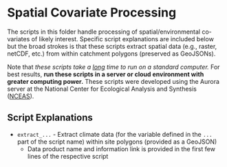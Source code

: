 # Spatial Covariate Processing

The scripts in this folder handle processing of spatial/environmental co-variates of likely interest. Specific script explanations are included below but the broad strokes is that these scripts extract spatial data (e.g., raster, netCDF, etc.) from within catchment polygons (preserved as GeoJSONs).

Note that _these scripts take a <u>long</u> time to run on a standard computer._ For best results, **run these scripts in a server or cloud environment with greater computing power.** These scripts were developed using the Aurora server at the National Center for Ecological Analysis and Synthesis ([NCEAS](https://www.nceas.ucsb.edu/)).

## Script Explanations

- `extract_...` - Extract climate data (for the variable defined in the `...` part of the script name) within site polygons (provided as a GeoJSON)
    - Data product name and information link is provided in the first few lines of the respective script
